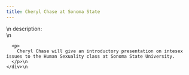 ```yaml
---
title: Cheryl Chase at Sonoma State
---
```


<div class="flexinode-body flexinode-2">
  <div class="flexinode-textarea-1">
    <div class="form-item">
      \n <label>description:</label><br /> \n 
      
      <p>
        Cheryl Chase will give an introductory presentation on intesex issues to the Human Sexuality class at Sonoma State University.
      </p>\n
    </div>\n
  </div>
</div>